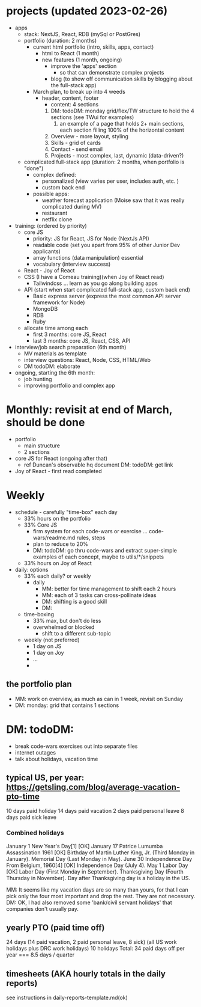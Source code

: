 

# projects (updated 2023-02-26)
* apps
  * stack: NextJS, React, RDB (mySql or PostGres)
  * portfolio (duration: 2 months)
    * current html portfolio (intro, skills, apps, contact) 
      * html to React (1 month)
      * new features (1 month, ongoing)
        * improve the 'apps' section
          * so that can demonstrate complex projects
        * blog (to show off communication skills by blogging about the full-stack app)
    * March plan, to break up into 4 weeds
      * header, content, footer
        * content: 4 sections
        1. DM: todoDM: monday grid/flex/TW structure to hold the 4 sections (see TWui for examples)
           1. an example of a page that holds 2+ main sections, each section filling 100% of the horizontal content
        2. Overview - more layout, styling
        3. Skills - grid of cards
        4. Contact - send email
        5. Projects - most complex, last, dynamic (data-driven?)
  * complicated full-stack app (duration: 2 months, when portfolio is "done")
    * complex defined:
      * personalized (view varies per user, includes auth, etc. )
      * custom back end
    * possible apps:
      * weather forecast application (Moise saw that it was really complicated during MV)
      * restaurant
      * netflix clone
* training: (ordered by priority)
  * core JS
    * priority: JS for React, JS for Node (NextJs API)
    * readable code (set you apart from 95% of other Junior Dev applicants)
    * array functions (data manipulation) essential
    * vocabulary (interview success)
  * React - Joy of React
  * CSS (I have a Comeau training)(when Joy of React read)
    * Tailwindcss ... learn as you go along building apps
  * API (start when start complicated full-stack app, custom back end)
    * Basic express server (express the most common API server framework for Node)
    * MongoDB
    * RDB
    * Ruby
  * allocate time among each
    * first 3 months: core JS, React
    * last 3 months: core JS, React, CSS, API
* interview/job search preparation (6th month)
  * MV materials as template
  * interview questions: React, Node, CSS, HTML/Web
  * DM todoDM: elaborate
* ongoing, starting the 6th month:
  * job hunting
  * improving portfolio and complex app

# Monthly: revisit at end of March, should be done
* portfolio
  * main structure
  * 2 sections
* core JS for React (ongoing after that)
  * ref Duncan's observable hq document DM: todoDM: get link
* Joy of React - first read completed


# Weekly
* schedule - carefully "time-box" each day
  * 33% hours on the portfolio
  * 33% Core JS
    * firm system for each code-wars or exercise ... code-wars/readme.md rules, steps
    * plan to reduce to 20%
    * DM: todoDM: go thru code-wars and extract super-simple examples of each concept, maybe to utils/*/snippets
  * 33% hours on Joy of React
* daily: options
  * 33% each daily? or weekly
    * daily
      * MM: better for time management to shift each 2 hours
      * MM: each of 3 tasks can cross-pollinate ideas
      * DM: shifting is a good skill
      * DM: 
  * time-boxing
    * 33% max, but don't do less
    * overwhelmed or blocked
      * shift to a different sub-topic
  * weekly (not preferred)
    * 1 day on JS
    * 1 day on Joy
    * ...
    * 
## the portfolio plan
  * MM: work on overview, as much as can in 1 week, revisit on Sunday
  * DM: monday: grid that contains 1 sections

# DM: todoDM:
* break code-wars exercises out into separate files
* internet outages
* talk about holidays, vacation time
## typical US, per year: https://getsling.com/blog/average-vacation-pto-time
10 days paid holiday 
14 days paid vacation
2 days paid personal leave
8 days paid sick leave
### Combined holidays
January 1	New Year's Day[1]	[OK]
January 17	Patrice Lumumba Assassination	1961 [OK]
Birthday of Martin Luther King, Jr. (Third Monday in January).
Memorial Day (Last Monday in May).
June 30	Independence Day	From Belgium, 1960[4] [OK]
Independence Day (July 4).
May 1	Labor Day	[OK]
Labor Day (First Monday in September).
Thanksgiving Day (Fourth Thursday in November).
Day after Thanksgiving day is a holiday in the US.

MM: It seems like my vacation days are so many than yours, for that I can pick only the four most important and drop the rest. They are not necessary. DM: OK, I had also removed some 'bank/civil servant holidays' that companies don't usually pay.

## yearly PTO (paid time off)
24 days (14 paid vacation, 2 paid personal leave, 8 sick)
(all US work holidays plus DRC work holidays)
10 holidays
Total: 34 paid days off per year === 8.5 days / quarter
## timesheets (AKA hourly totals in the daily reports)
see instructions in daily-reports-template.md(ok)
